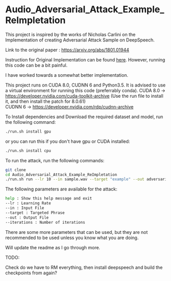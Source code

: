 # Audio_Adversarial_Attack_Example_ReImpletation

This project is inspired by the works of Nicholas Carlini on the Implementation of creating Adversarial Attack Sample on DeepSpeech.

Link to the original paper : https://arxiv.org/abs/1801.01944

Instruction for Original Implementation can be found [here](orig_impl/readme.md). However, running this code can be a bit painful.

I have worked towards a somewhat better implementation.

This project runs on CUDA 8.0, CUDNN 6 and Python3.5. It is advised to use a virtual environment for running this code (preferrably conda).
CUDA 8.0 -> https://developer.nvidia.com/cuda-toolkit-archive (Use the run file to install it, and then install the patch for 8.0.61) \
CUDNN 6 -> https://developer.nvidia.com/rdp/cudnn-archive

To Install dependencies and Download the required dataset and model, run the following command:

```bash
./run.sh install gpu
```
or you can run this if you don't have gpu or CUDA installed:
```bash
./run.sh install cpu
```

To run the attack, run the following commands:

```bash
git clone
cd Audio_Adversarial_Attack_Example_ReImpletation
./run.sh run --lr 10 --in sample.wav --target "example" --out adversarial.wav
```

The following parameters are available for the attack:
```bash
help : Show this help message and exit
--lr : Learning Rate
--in : Input File
--target : Targeted Phrase
--out : Output File
--iterations : Number of iterations
```

There are some more parameters that can be used, but they are not recommended to be used unless you know what you are doing.



Will update the readme as I go through more.

TODO:

Check do we have to RM everything, then install deepspeech and build the checkpoints from again?